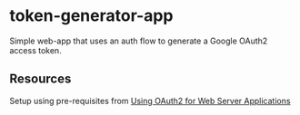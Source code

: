 # token-generator-app
Simple web-app that uses an auth flow to generate a Google OAuth2 access token.

## Resources
Setup using pre-requisites from [Using OAuth2 for Web Server Applications](https://developers.google.com/identity/protocols/oauth2/web-server#python)
